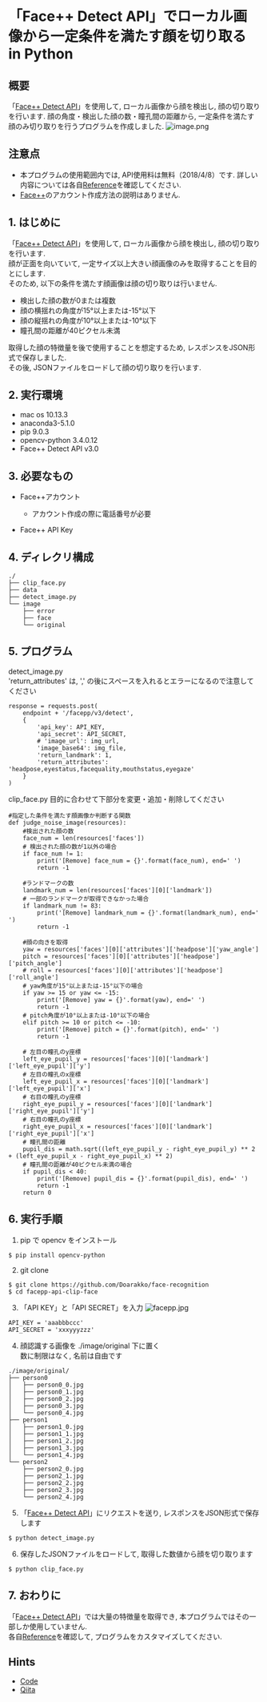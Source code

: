 # 「Face++ Detect API」でローカル画像から一定条件を満たす顔を切り取る in Python

## 概要
「[Face++ Detect API](https://www.faceplusplus.com/face-detection/)」を使用して, ローカル画像から顔を検出し, 顔の切り取りを行います.
顔の角度・検出した顔の数・瞳孔間の距離から, 一定条件を満たす顔のみ切り取りを行うプログラムを作成しました.
![image.png](https://qiita-image-store.s3.amazonaws.com/0/245792/b8de8352-0e4d-6e99-e606-325a105ac94e.png)

## 注意点
- 本プログラムの使用範囲内では, API使用料は無料（2018/4/8）です. 詳しい内容については各自[Reference](https://console.faceplusplus.com/documents/5679127)を確認してください.
- [Face++](https://www.faceplusplus.com/)のアカウント作成方法の説明はありません.

## 1. はじめに
「[Face++ Detect API](https://www.faceplusplus.com/face-detection/)」を使用して, ローカル画像から顔を検出し, 顔の切り取りを行います.  
顔が正面を向いていて, 一定サイズ以上大きい顔画像のみを取得することを目的とにします.  
そのため, 以下の条件を満たす顔画像は顔の切り取りは行いません.

- 検出した顔の数が0または複数  
- 顔の横揺れの角度が15°以上または-15°以下  
- 顔の縦揺れの角度が10°以上または-10°以下  
- 瞳孔間の距離が40ピクセル未満  

取得した顔の特徴量を後で使用することを想定するため, レスポンスをJSON形式で保存しました.  
その後, JSONファイルをロードして顔の切り取りを行います.

## 2. 実行環境
- mac os 10.13.3  
- anaconda3-5.1.0  
- pip 9.0.3  
- opencv-python 3.4.0.12  
- Face++ Detect API v3.0  

## 3. 必要なもの
- Face++アカウント  
    - アカウント作成の際に電話番号が必要

-  Face++ API Key

## 4. ディレクリ構成

```
./
├── clip_face.py
├── data
├── detect_image.py
└── image
    ├── error
    ├── face
    └── original
```

## 5. プログラム
detect_image.py  
'return_attributes' は, ',' の後にスペースを入れるとエラーになるので注意してください

```
response = requests.post(
    endpoint + '/facepp/v3/detect',
    {
        'api_key': API_KEY,
        'api_secret': API_SECRET,
        # 'image_url': img_url,
        'image_base64': img_file,
        'return_landmark': 1,
        'return_attributes': 'headpose,eyestatus,facequality,mouthstatus,eyegaze'
    }
)
```
clip_face.py
目的に合わせて下部分を変更・追加・削除してください

```
#指定した条件を満たす顔画像か判断する関数
def judge_noise_image(resources):
    #検出された顔の数
    face_num = len(resources['faces'])
    # 検出された顔の数が1以外の場合
    if face_num != 1:
        print('[Remove] face_num = {}'.format(face_num), end=' ')
        return -1

    #ランドマークの数
    landmark_num = len(resources['faces'][0]['landmark'])
    # 一部のランドマークが取得できなかった場合
    if landmark_num != 83:
        print('[Remove] landmark_num = {}'.format(landmark_num), end=' ')
        return -1

    #顔の向きを取得
    yaw = resources['faces'][0]['attributes']['headpose']['yaw_angle']
    pitch = resources['faces'][0]['attributes']['headpose']['pitch_angle']
    # roll = resources['faces'][0]['attributes']['headpose']['roll_angle']
    # yaw角度が15°以上または-15°以下の場合
    if yaw >= 15 or yaw <= -15:
        print('[Remove] yaw = {}'.format(yaw), end=' ')
        return -1
    # pitch角度が10°以上または-10°以下の場合
    elif pitch >= 10 or pitch <= -10:
        print('[Remove] pitch = {}'.format(pitch), end=' ')
        return -1

    # 左目の瞳孔のy座標
    left_eye_pupil_y = resources['faces'][0]['landmark']['left_eye_pupil']['y']
    # 左目の瞳孔のx座標
    left_eye_pupil_x = resources['faces'][0]['landmark']['left_eye_pupil']['x']
    # 右目の瞳孔のy座標
    right_eye_pupil_y = resources['faces'][0]['landmark']['right_eye_pupil']['y']
    # 右目の瞳孔のy座標
    right_eye_pupil_x = resources['faces'][0]['landmark']['right_eye_pupil']['x']
    # 瞳孔間の距離
    pupil_dis = math.sqrt((left_eye_pupil_y - right_eye_pupil_y) ** 2 + (left_eye_pupil_x - right_eye_pupil_x) ** 2)
    # 瞳孔間の距離が40ピクセル未満の場合
    if pupil_dis < 40:
        print('[Remove] pupil_dis = {}'.format(pupil_dis), end=' ')
        return -1
    return 0
```

## 6. 実行手順
1. pip で opencv をインストール

```
$ pip install opencv-python
```

2. git clone

```
$ git clone https://github.com/Doarakko/face-recognition
$ cd facepp-api-clip-face
```

3. 「API KEY」と「API SECRET」を入力
![facepp.jpg](https://qiita-image-store.s3.amazonaws.com/0/245792/0218f4ba-b158-7f8e-3398-2b1b0d73f52b.jpeg)

```
API_KEY = 'aaabbbccc'
API_SECRET = 'xxxyyyzzz'
```

4. 顔認識する画像を ./image/original 下に置く  
数に制限はなく, 名前は自由です

```
./image/original/
├── person0
│   ├── person0_0.jpg
│   ├── person0_1.jpg
│   ├── person0_2.jpg
│   ├── person0_3.jpg
│   └── person0_4.jpg
├── person1
│   ├── person1_0.jpg
│   ├── person1_1.jpg
│   ├── person1_2.jpg
│   ├── person1_3.jpg
│   └── person1_4.jpg
└── person2
    ├── person2_0.jpg
    ├── person2_1.jpg
    ├── person2_2.jpg
    ├── person2_3.jpg
    └── person2_4.jpg
```

5. 「[Face++ Detect API](https://www.faceplusplus.com/face-detection/)」にリクエストを送り, レスポンスをJSON形式で保存します

```
$ python detect_image.py
```

6. 保存したJSONファイルをロードして, 取得した数値から顔を切り取ります

```
$ python clip_face.py
```

## 7. おわりに
「[Face++ Detect API](https://www.faceplusplus.com/face-detection/)」では大量の特徴量を取得でき, 本プログラムではその一部しか使用していません.  
各自[Reference](https://console.faceplusplus.com/documents/5679127)を確認して, プログラムをカスタマイズしてください.

## Hints
- [Code](https://github.com/Doarakko/face-recognition/tree/master/facepp-api-clip-face)
- [Qiita](https://qiita.com/Doarakko/items/bf33d9eb102871224ce1)